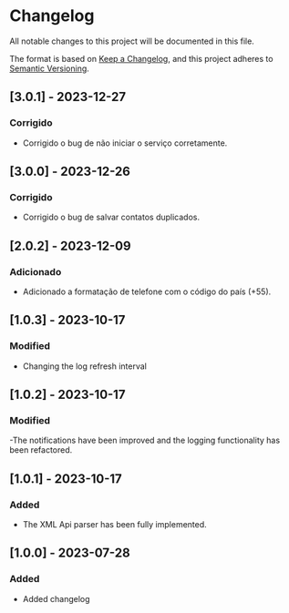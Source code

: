 # Changelog

All notable changes to this project will be documented in this file.

The format is based on [Keep a Changelog](https://keepachangelog.com/en/1.0.0/),
and this project adheres to [Semantic Versioning](https://semver.org/spec/v2.0.0.html).

## [3.0.1] - 2023-12-27
### Corrigido
- Corrigido o bug de não iniciar o serviço corretamente.

## [3.0.0] - 2023-12-26
### Corrigido
- Corrigido o bug de salvar contatos duplicados.

## [2.0.2] - 2023-12-09
### Adicionado
- Adicionado a formatação de telefone com o código do país (+55).

## [1.0.3] - 2023-10-17
### Modified
- Changing the log refresh interval

## [1.0.2] - 2023-10-17
### Modified
-The notifications have been improved and the logging functionality has been refactored.

## [1.0.1] - 2023-10-17
### Added
- The XML Api parser has been fully implemented.

## [1.0.0] - 2023-07-28
### Added
- Added changelog